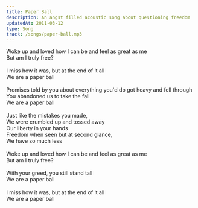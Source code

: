 ```yaml
---
title: Paper Ball
description: An angst filled acoustic song about questioning freedom
updatedAt: 2011-03-12
type: Song
track: /songs/paper-ball.mp3
---
```


Woke up and loved how I can be and feel as great as me<br>
But am I truly free?<br>
<br>
I miss how it was, but at the end of it all<br>
We are a paper ball<br>
<br>
Promises told by you about everything you'd do got heavy and fell through<br>
You abandoned us to take the fall<br>
We are a paper ball<br>
<br>
Just like the mistakes you made,<br>
We were crumbled up and tossed away<br>
Our liberty in your hands<br>
Freedom when seen but at second glance,<br>
We have so much less<br>
<br>
Woke up and loved how I can be and feel as great as me<br>
But am I truly free?<br>
<br>
With your greed, you still stand tall<br>
We are a paper ball<br>
<br>
I miss how it was, but at the end of it all<br>
We are a paper ball
